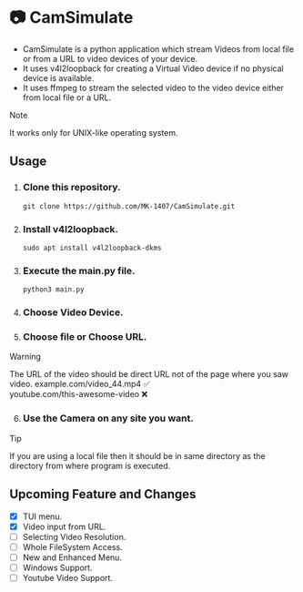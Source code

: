 # 📷 CamSimulate
- CamSimulate is a python application which stream Videos from local file or from a URL to video devices of your device.
- It uses v4l2loopback for creating a Virtual Video device if no physical device is available.
- It uses ffmpeg to stream the selected video to the video device either from local file or a URL.

> [!NOTE]
> It works only for UNIX-like operating system.
## Usage
1. ### Clone this repository.
   ```
   git clone https://github.com/MK-1407/CamSimulate.git
   ```
2. ### Install v4l2loopback.
   ```
   sudo apt install v4l2loopback-dkms
   ```
3. ### Execute the main.py file.
   ```
   python3 main.py
   ```
4. ### Choose Video Device.
5. ### Choose file or Choose URL.
> [!WARNING]
> The URL of the video should be direct URL not of the page where you saw video. 
> example.com/video_44.mp4 ✅️  
> youtube.com/this-awesome-video ❌️
6. ### Use the Camera on any site you want.
> [!TIP]
> If you are using a local file then it should be in same directory as the directory from where program is executed.
## Upcoming Feature and Changes
- [x] TUI menu.
- [x] Video input from URL.
- [ ] Selecting Video Resolution.
- [ ] Whole FileSystem Access.
- [ ] New and Enhanced Menu.
- [ ] Windows Support.
- [ ] Youtube Video Support.
